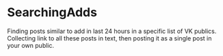 # SearchingAdds
Finding posts similar to add in last 24 hours in a specific list of VK publics. Collecting link to all these posts in text, then posting it as a single post in your own public.
